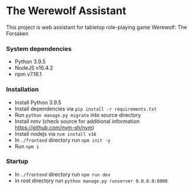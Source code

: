 # The Werewolf Assistant

This project is web assistant for tabletop role-playing game Werewolf: The Forsaken

### System dependencies

* Python 3.9.5
* NodeJS v16.4.2
* npm v7.18.1

### Installation

* Install Python 3.9.5
* Install dependencies via `pip install -r requirements.txt`
* Run `python manage.py migrate` into source directory
* Install nmv (check source for additional information https://github.com/nvm-sh/nvm)
* Install nodejs via `nvm install v16`
* In `./frontend` directory run `npm init -y`
* Run `npm i`

### Startup

* In `./frontend` directory run `npm run dev`
* In root directory run `python manage.py runserver 0.0.0.0:8000`
